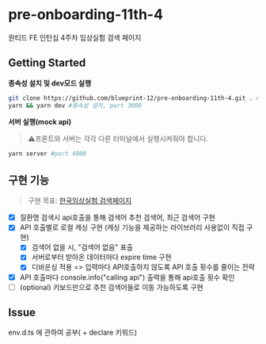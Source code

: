 # pre-onboarding-11th-4

원티드 FE 인턴십 4주차 임상실험 검색 페이지

## Getting Started

**종속성 설치 및 dev모드 실행**

```bash
git clone https://github.com/blueprint-12/pre-onboarding-11th-4.git . #현재 경로에 클론
yarn && yarn dev #종속성 설치, port 3000
```

**서버 실행(mock api)**

> ⚠프론트와 서버는 각각 다른 터미널에서 실행시켜줘야 합니다.

```bash
yarn server #port 4000
```

## 구현 기능

> 구현 목표: [한국임상실험 검색페이지](https://clinicaltrialskorea.com/)

- [x] 질환명 검색시 api호출을 통해 검색어 추천 검색어, 최근 검색어 구현
- [x] API 호출별로 로컬 캐싱 구현 (캐싱 기능을 제공하는 라이브러리 사용없이 직접 구현)
  - [x] 검색어 없을 시, "검색어 없음" 표출
  - [x] 서버로부터 받아온 데이터마다 expire time 구현
  - [x] 디바운싱 적용 => 입력마다 API호출하지 않도록 API 호출
        횟수를 줄이는 전략
- [x] API 호출마다 console.info("calling api") 출력을 통해 api호출 횟수 확인
- [ ] (optional) 키보드만으로 추천 검색어들로 이동 가능하도록 구현

## Issue

env.d.ts 에 관하여 공부( + declare 키워드)
